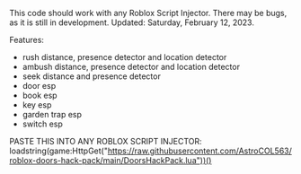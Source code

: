 This code should work with any Roblox Script Injector. There may be bugs, as it is still in development. Updated: Saturday, February 12, 2023.

Features:
- rush distance, presence detector and location detector
- ambush distance, presence detector and location detector
- seek distance and presence detector
- door esp
- book esp
- key esp
- garden trap esp
- switch esp

PASTE THIS INTO ANY ROBLOX SCRIPT INJECTOR: loadstring(game:HttpGet("https://raw.githubusercontent.com/AstroCOL563/roblox-doors-hack-pack/main/DoorsHackPack.lua"))()
